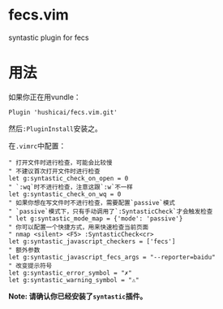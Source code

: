 # fecs.vim

syntastic plugin for fecs

# 用法

如果你正在用vundle：

```viml
Plugin 'hushicai/fecs.vim.git'
```

然后`:PluginInstall`安装之。

在`.vimrc`中配置：

```viml
" 打开文件时进行检查，可能会比较慢
" 不建议首次打开文件时进行检查
let g:syntastic_check_on_open = 0
" `:wq`时不进行检查，注意这跟`:w`不一样
let g:syntastic_check_on_wq = 0
" 如果你想在写文件时不进行检查，需要配置`passive`模式
" `passive`模式下，只有手动调用了`:SyntasticCheck`才会触发检查
" let g:syntastic_mode_map = {'mode': 'passive'} 
" 你可以配置一个快捷方式，用来快速检查当前页面
" nmap <silent> <F5> :SyntasticCheck<cr>
let g:syntastic_javascript_checkers = ['fecs']
" 额外参数
let g:syntastic_javascript_fecs_args = "--reporter=baidu"
" 改变提示符号
let g:syntastic_error_symbol = "✗"
let g:syntastic_warning_symbol = "⚠"
```

__Note: 请确认你已经安装了`syntastic`插件。__


